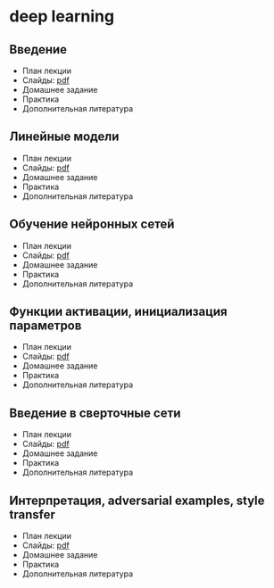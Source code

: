 # deep learning


## Введение 
* План лекции
* Слайды: [pdf](/introduction.pdf)
* Домашнее задание 
* Практика
* Дополнительная литература

## Линейные модели 
* План лекции
* Слайды: [pdf](/week_2.pdf)
* Домашнее задание 
* Практика
* Дополнительная литература

## Обучение нейронных сетей
* План лекции
* Слайды: [pdf](/week_3.pdf)
* Домашнее задание 
* Практика
* Дополнительная литература

## Функции активации, инициализация параметров
* План лекции
* Слайды: [pdf](/week_4.pdf)
* Домашнее задание 
* Практика
* Дополнительная литература

## Введение в сверточные сети
* План лекции
* Слайды: [pdf](/week_5.pdf)
* Домашнее задание 
* Практика
* Дополнительная литература


## Интерпретация, adversarial examples, style transfer
* План лекции
* Слайды: [pdf](/week_6.pdf)
* Домашнее задание 
* Практика
* Дополнительная литература
